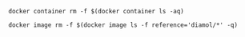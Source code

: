 ``docker container rm -f $(docker container ls -aq)``

``docker image rm -f $(docker image ls -f reference='diamol/*' -q)``